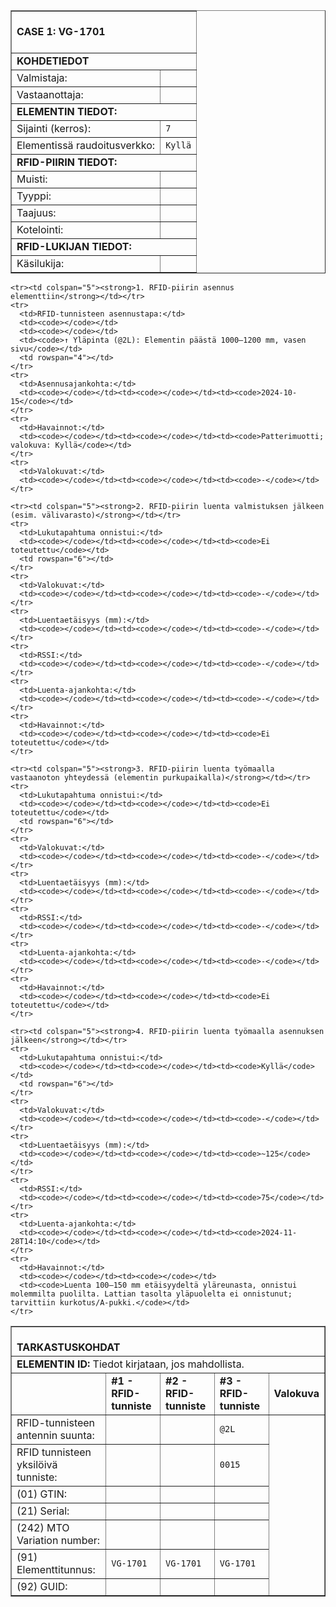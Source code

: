 <table border="1" cellspacing="0" cellpadding="0">
<tbody>
<tr><td colspan="2"><br><strong>CASE 1: VG-1701</strong><br><br></td></tr>

<tr><td colspan="2"><strong>KOHDETIEDOT</strong></td></tr>
<tr>
  <td>Valmistaja:</td>
  <td><code></code></td>
</tr>
<tr>
  <td>Vastaanottaja:</td>
  <td><code></code></td>
</tr>

<tr><td colspan="2"><strong>ELEMENTIN TIEDOT:</strong><br></td></tr>
<tr>
  <td>Sijainti (kerros):</td>
  <td><code>7</code></td>
</tr>
<tr>
  <td>Elementissä raudoitusverkko:</td>
  <td><code>Kyllä</code></td>
</tr>

<tr><td colspan="2"><strong>RFID-PIIRIN TIEDOT:</strong></td></tr>
<tr>
  <td>Muisti:</td>
  <td><code></code></td>
</tr>
<tr>
  <td>Tyyppi:</td>
  <td><code></code></td>
</tr>
<tr>
  <td>Taajuus:</td>
  <td><code></code></td>
</tr>
<tr>
  <td>Kotelointi:</td>
  <td><code></code></td>
</tr>

<tr><td colspan="2"><strong>RFID-LUKIJAN TIEDOT:</strong></td></tr>
<tr>
  <td>Käsilukija:</td>
  <td><code></code></td>
</tr>
</tbody>
</table>

<table border="1" cellspacing="0" cellpadding="0">
  <tbody>
    <tr><td colspan="5"><br><strong>TARKASTUSKOHDAT</strong><br></td></tr>
    <tr><td colspan="5"><strong>ELEMENTIN ID:</strong> Tiedot kirjataan, jos mahdollista.</td></tr>
    <tr>
      <td></td>
      <td><strong>#1 - RFID-tunniste</strong></td>
      <td><strong>#2 - RFID-tunniste</strong></td>
      <td><strong>#3 - RFID-tunniste</strong></td>
      <td><strong>Valokuva</strong></td>
    </tr>
    <tr>
      <td>RFID-tunnisteen antennin suunta:</td>
      <td><code></code></td>
      <td><code></code></td>
      <td><code>@2L</code></td>
      <td rowspan="7"></td>
    </tr>
    <tr>
      <td>RFID tunnisteen yksilöivä tunniste:</td>
      <td><code></code></td>
      <td><code></code></td>
      <td><code>0015</code></td>
    </tr>
    <tr>
      <td>(01) GTIN:</td>
      <td><code></code></td><td><code></code></td><td><code></code></td>
    </tr>
    <tr>
      <td>(21) Serial:</td>
      <td><code></code></td><td><code></code></td><td><code></code></td>
    </tr>
    <tr>
      <td>(242) MTO Variation number:</td>
      <td><code></code></td><td><code></code></td><td><code></code></td>
    </tr>
    <tr>
      <td>(91) Elementtitunnus:</td>
      <td><code>VG-1701</code></td><td><code>VG-1701</code></td><td><code>VG-1701</code></td>
    </tr>
    <tr>
      <td>(92) GUID:</td>
      <td><code></code></td><td><code></code></td><td><code></code></td>
    </tr>

    <tr><td colspan="5"><strong>1. RFID-piirin asennus elementtiin</strong></td></tr>
    <tr>
      <td>RFID-tunnisteen asennustapa:</td>
      <td><code></code></td>
      <td><code></code></td>
      <td><code>↑ Yläpinta (@2L): Elementin päästä 1000–1200 mm, vasen sivu</code></td>
      <td rowspan="4"></td>
    </tr>
    <tr>
      <td>Asennusajankohta:</td>
      <td><code></code></td><td><code></code></td><td><code>2024-10-15</code></td>
    </tr>
    <tr>
      <td>Havainnot:</td>
      <td><code></code></td><td><code></code></td><td><code>Patterimuotti; valokuva: Kyllä</code></td>
    </tr>
    <tr>
      <td>Valokuvat:</td>
      <td><code></code></td><td><code></code></td><td><code>-</code></td>
    </tr>

    <tr><td colspan="5"><strong>2. RFID-piirin luenta valmistuksen jälkeen (esim. välivarasto)</strong></td></tr>
    <tr>
      <td>Lukutapahtuma onnistui:</td>
      <td><code></code></td><td><code></code></td><td><code>Ei toteutettu</code></td>
      <td rowspan="6"></td>
    </tr>
    <tr>
      <td>Valokuvat:</td>
      <td><code></code></td><td><code></code></td><td><code>-</code></td>
    </tr>
    <tr>
      <td>Luentaetäisyys (mm):</td>
      <td><code></code></td><td><code></code></td><td><code>-</code></td>
    </tr>
    <tr>
      <td>RSSI:</td>
      <td><code></code></td><td><code></code></td><td><code>-</code></td>
    </tr>
    <tr>
      <td>Luenta-ajankohta:</td>
      <td><code></code></td><td><code></code></td><td><code>-</code></td>
    </tr>
    <tr>
      <td>Havainnot:</td>
      <td><code></code></td><td><code></code></td><td><code>Ei toteutettu</code></td>
    </tr>

    <tr><td colspan="5"><strong>3. RFID-piirin luenta työmaalla vastaanoton yhteydessä (elementin purkupaikalla)</strong></td></tr>
    <tr>
      <td>Lukutapahtuma onnistui:</td>
      <td><code></code></td><td><code></code></td><td><code>Ei toteutettu</code></td>
      <td rowspan="6"></td>
    </tr>
    <tr>
      <td>Valokuvat:</td>
      <td><code></code></td><td><code></code></td><td><code>-</code></td>
    </tr>
    <tr>
      <td>Luentaetäisyys (mm):</td>
      <td><code></code></td><td><code></code></td><td><code>-</code></td>
    </tr>
    <tr>
      <td>RSSI:</td>
      <td><code></code></td><td><code></code></td><td><code>-</code></td>
    </tr>
    <tr>
      <td>Luenta-ajankohta:</td>
      <td><code></code></td><td><code></code></td><td><code>-</code></td>
    </tr>
    <tr>
      <td>Havainnot:</td>
      <td><code></code></td><td><code></code></td><td><code>Ei toteutettu</code></td>
    </tr>

    <tr><td colspan="5"><strong>4. RFID-piirin luenta työmaalla asennuksen jälkeen</strong></td></tr>
    <tr>
      <td>Lukutapahtuma onnistui:</td>
      <td><code></code></td><td><code></code></td><td><code>Kyllä</code></td>
      <td rowspan="6"></td>
    </tr>
    <tr>
      <td>Valokuvat:</td>
      <td><code></code></td><td><code></code></td><td><code>-</code></td>
    </tr>
    <tr>
      <td>Luentaetäisyys (mm):</td>
      <td><code></code></td><td><code></code></td><td><code>~125</code></td>
    </tr>
    <tr>
      <td>RSSI:</td>
      <td><code></code></td><td><code></code></td><td><code>75</code></td>
    </tr>
    <tr>
      <td>Luenta-ajankohta:</td>
      <td><code></code></td><td><code></code></td><td><code>2024-11-28T14:10</code></td>
    </tr>
    <tr>
      <td>Havainnot:</td>
      <td><code></code></td><td><code></code></td>
      <td><code>Luenta 100–150 mm etäisyydeltä yläreunasta, onnistui molemmilta puolilta. Lattian tasolta yläpuolelta ei onnistunut; tarvittiin kurkotus/A-pukki.</code></td>
    </tr>
  </tbody>
</table>


